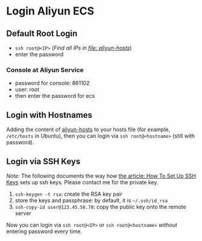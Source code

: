 # Login Aliyun ECS

## Default Root Login
- `ssh root@<IP>` (*Find all IPs in [file: aliyun-hosts](https://github.com/hengxin/aliyun-projects/blob/master/aliyun-ecs/aliyun-hosts)*)
- enter the password

### Console at Aliyun Service
- password for console: 861102
- user: root
- then enter the password for ecs

## Login with Hostnames
Adding the content of [aliyun-hosts](https://github.com/hengxin/aliyun-projects/blob/master/aliyun-ecs/aliyun-hosts) to your hosts file (for example, `/etc/hosts` in Ubuntu), 
then you can login via `ssh root@<hostname>` (still with password).

## Login via SSH Keys
*Note:* The following documents the way how [the article: How To Set Up SSH Keys](https://www.digitalocean.com/community/tutorials/how-to-set-up-ssh-keys--2) sets up ssh keys. 
Please contact me for the private key.

1. `ssh-keygen -t rsa`: create the RSA key pair
2. store the keys and passphrase: by default, it is `~/.ssh/id_rsa`
3. `ssh-copy-id user@123.45.56.78`: copy the public key onto the remote server

Now you can login via `ssh root@<IP>` or `ssh root@<hostname>` *without* entering password every time.
